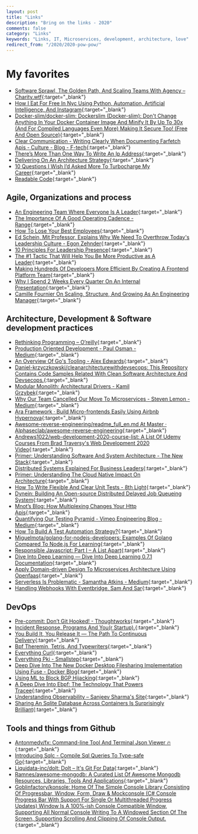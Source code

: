 ```yaml
---
layout: post
title: "Links"
description: "Bring on the links - 2020"
comments: false
category: "Links"
keywords: "Links, IT, Microservices, development, architecture, love"
redirect_from: "/2020/2020-pow-pow/"
---
```

<!-- markdownlint-disable MD033 MD020 MD025-->
# My favorites<a name="favorites"></a>

- [Software Sprawl, The Golden Path, And Scaling Teams With Agency – Charity.wtf](https://charity.wtf/2018/12/02/software-sprawl-the-golden-path-and-scaling-teams-with-agency/){:target="_blank"}
- [How I Eat For Free In Nyc Using Python, Automation, Artificial Intelligence, And Instagram](https://medium.com/@chrisbuetti/how-i-eat-for-free-in-nyc-using-python-automation-artificial-intelligence-and-instagram-a5ed8a1e2a10){:target="_blank"}
- [Docker-slim/docker-slim: Dockerslim (Docker-slim): Don't Change Anything In Your Docker Container Image And Minify It By Up To 30x (And For Compiled Languages Even More) Making It Secure Too! (Free And Open Source)](https://github.com/docker-slim/docker-slim){:target="_blank"}
- [Clear Communication - Writing Clearly When Documenting Farfetch Apis - Culture - Blog - F-tech](https://www.farfetchtechblog.com/en/blog/post/clear-communication-writing-clearly-when-documenting-farfetch-apis/){:target="_blank"}
- [There’s More Than One Way To Write An Ip Address](https://ma.ttias.be/theres-more-than-one-way-to-write-an-ip-address/){:target="_blank"}
- [Delivering On An Architecture Strategy](https://blog.thepete.net/blog/2019/12/09/delivering-on-an-architecture-strategy/){:target="_blank"}
- [10 Questions I Wish I’d Asked More To Turbocharge My Career](https://medium.com/@joulee/10-questions-i-wish-id-asked-more-to-turbocharge-my-career-afad1b0fa501){:target="_blank"}
- [Readable Code](https://blog.pragmaticengineer.com/readable-code/){:target="_blank"}

## Agile, Organizations and process<a name="agile"></a>

- [An Engineering Team Where Everyone Is A Leader](https://blog.pragmaticengineer.com/a-team-where-everyone-is-a-leader/){:target="_blank"}
- [The Importance Of A Good Operating Cadence - Range](https://www.range.co/blog/the-importance-of-a-good-operating-cadence){:target="_blank"}
- [How To Lose Your Best Employees](https://hbr.org/2018/04/how-to-lose-your-best-employees){:target="_blank"}
- [Ed Schein, Mit Professor, Explains Why We Need To Overthrow Today's Leadership Culture - Egon Zehnder](https://www.egonzehnder.com/insight/in-conversation-with-ed-schein?__s=wakwmyepmhismx8ehtnp){:target="_blank"}
- [10 Principles For Leadership Presence](https://www.strategy-business.com/article/10-principles-for-leadership-presence?__s=wakwmyepmhismx8ehtnp){:target="_blank"}
- [The #1 Tactic That Will Help You Be More Productive as A Leader](https://www.leadershipnow.com/leadingblog/){:target="_blank"}
- [Making Hundreds Of Developers More Efficient By Creating A Frontend Platform Team](https://product.hubspot.com/blog/frontend-platform){:target="_blank"}
- [Why I Spend 2 Weeks Every Quarter On An Internal Presentation](https://medium.com/@collinmathilde/why-i-spend-2-weeks-every-quarter-on-an-internal-presentation-d5b3bdebd5f8){:target="_blank"}
- [Camille Fournier On Scaling, Structure, And Growing As An Engineering Manager](https://blog.gitprime.com/camille-fournier-on-scaling-structure-and-growing-as-an-engineering-manager/){:target="_blank"}

## Architecture, Development & Software development practices <a name="development"></a>

- [Rethinking Programming – O’reilly](https://www.oreilly.com/radar/rethinking-programming/){:target="_blank"}
- [Production Oriented Development - Paul Osman - Medium](https://medium.com/@paulosman/production-oriented-development-8ae05f8cc7ea){:target="_blank"}
- [An Overview Of Go's Tooling - Alex Edwards](https://www.alexedwards.net/blog/an-overview-of-go-tooling){:target="_blank"}
- [Daniel-krzyczkowski/cleanarchitecturewithdevsecops: This Repository Contains Code Samples Related With Clean Software Architecture And Devsecops.](https://github.com/Daniel-Krzyczkowski/CleanArchitectureWithDevSecOps){:target="_blank"}
- [Modular Monolith: Architectural Drivers - Kamil Grzybek](http://www.kamilgrzybek.com/design/modular-monolith-architectural-drivers/){:target="_blank"}
- [Why Our Team Cancelled Our Move To Microservices - Steven Lemon - Medium](https://medium.com/@steven.lemon182/why-our-team-cancelled-our-move-to-microservices-8fd87898d952){:target="_blank"}
- [Ara Framework · Build Micro-frontends Easily Using Airbnb Hypernova](https://ara-framework.github.io/website/){:target="_blank"}
- [Awesome-reverse-engineering/readme_full_en.md At Master · Alphaseclab/awesome-reverse-engineering](https://github.com/alphaSeclab/awesome-reverse-engineering/blob/master/Readme_full_en.md){:target="_blank"}
- [Andrews1022/web-development-2020-course-list: A List Of Udemy Courses From Brad Traversy's Web Development 2020 Video](https://github.com/andrews1022/web-development-2020-course-list){:target="_blank"}
- [Primer: Understanding Software And System Architecture - The New Stack](https://thenewstack.io/primer-understanding-software-and-system-architecture/){:target="_blank"}
- [Distributed Systems Explained For Business Leaders](https://thenewstack.io/primer-distributed-systems-and-cloud-native-computing/){:target="_blank"}
- [Primer: Understanding The Cloud Native Impact On Architecture](https://thenewstack.io/primer-understanding-the-cloud-native-impact-on-architecture/){:target="_blank"}
- [How To Write Flexible And Clear Unit Tests - 8th Light](https://8thlight.com/blog/rani-zilpelwar/2019/12/10/write-flexible-and-clear-unit-tests.html){:target="_blank"}
- [Dynein: Building An Open-source Distributed Delayed Job Queueing System](https://medium.com/airbnb-engineering/dynein-building-a-distributed-delayed-job-queueing-system-93ab10f05f99){:target="_blank"}
- [Mnot’s Blog: How Multiplexing Changes Your Http Apis](https://www.mnot.net/blog/2019/10/13/h2_api_multiplexing){:target="_blank"}
- [Quantifying Our Testing Pyramid - Vimeo Engineering Blog - Medium](https://medium.com/vimeo-engineering-blog/quantifying-our-testing-pyramid-aa223c82b92c){:target="_blank"}
- [How To Build A Test Automation Strategy?](https://www.simform.com/test-automation-strategy/){:target="_blank"}
- [Miguelmota/golang-for-nodejs-developers: Examples Of Golang Compared To Node.js For Learning](https://github.com/miguelmota/golang-for-nodejs-developers){:target="_blank"}
- [Responsible Javascript: Part I – A List Apart](https://alistapart.com/article/responsible-javascript-part-1/){:target="_blank"}
- [Dive Into Deep Learning — Dive Into Deep Learning 0.7.1 Documentation](https://d2l.ai/){:target="_blank"}
- [Apply Domain-driven Design To Microservices Architecture Using Openfaas](https://medium.com/red-gold/telar-social-media-architecture-using-domain-driven-design-for-microservices-319c514199e4){:target="_blank"}
- [Serverless Is Problematic - Samantha Atkins - Medium](https://medium.com/@sjatkins/serverless-is-problematic-3335ffaabc44){:target="_blank"}
- [Handling Webhooks With Eventbridge, Sam And Sar](https://serverless.pub/webhooks-with-evenbridge/){:target="_blank"}

## DevOps<a name="devops"></a>

- [Pre-commit: Don’t Git Hooked! - Thoughtworks](https://www.thoughtworks.com/insights/blog/pre-commit-don-t-git-hooked){:target="_blank"}
- [Incident Response, Programs And You(r Startup).](https://lethain.com/incident-response-programs-and-your-startup/){:target="_blank"}
- [You Build It, You Release It — The Path To Continuous Delivery](https://medium.com/wandera-engineering/you-build-it-you-release-it-the-path-to-continuous-delivery-c5a4d7edd75d){:target="_blank"}
- [Bpf Theremin, Tetris, And Typewriters](http://www.brendangregg.com/blog/2019-12-22/bpf-theremin.html){:target="_blank"}
- [Everything Curl](https://bagder.gitbook.io/everything-curl/){:target="_blank"}
- [Everything Pki - Smallstep](https://smallstep.com/blog/everything-pki/){:target="_blank"}
- [Deep Dive Into The New Docker Desktop Filesharing Implementation Using Fuse - Docker Blog](https://www.docker.com/blog/deep-dive-into-new-docker-desktop-filesharing-implementation/){:target="_blank"}
- [Using ML to Block BGP Hijacking](https://www.usenix.org/system/files/login/articles/login_winter19_02_camp.pdf){:target="_blank"}
- [A Deep Dive Into Ebpf: The Technology That Powers Tracee](https://blog.aquasec.com/intro-ebpf-tracing-containers){:target="_blank"}
- [Understanding Observability – Sanjeev Sharma's Site](https://sdarchitect.blog/2020/01/08/understanding-observability/){:target="_blank"}
- [Sharing An Sqlite Database Across Containers Is Surprisingly Brilliant](https://medium.com/@rbranson/sharing-sqlite-databases-across-containers-is-surprisingly-brilliant-bacb8d753054){:target="_blank"}

## Tools and things from Github <a name="tools"></a>

- [Antonmedv/fx: Command-line Tool And Terminal Json Viewer 🔥](https://github.com/antonmedv/fx){:target="_blank"}
- [Introducing Sqlc - Compile Sql Queries To Type-safe Go](https://conroy.org/introducing-sqlc){:target="_blank"}
- [Liquidata-inc/dolt: Dolt – It's Git For Data](https://github.com/liquidata-inc/dolt){:target="_blank"}
- [Ramnes/awesome-mongodb: A Curated List Of Awesome Mongodb Resources, Libraries, Tools And Applications](https://github.com/ramnes/awesome-mongodb){:target="_blank"}
- [Goblinfactory/konsole: Home Of The Simple Console Library Consisting Of Progressbar, Window, Form, Draw & Mockconsole (C# Console Progress Bar With Support For Single Or Multithreaded Progress Updates) Window Is A 100%-ish Console Compatible Window, Supporting All Normal Console Writing To A Windowed Section Of The Screen, Supporting Scrolling And Clipping Of Console Output.](https://github.com/goblinfactory/konsole){:target="_blank"}
